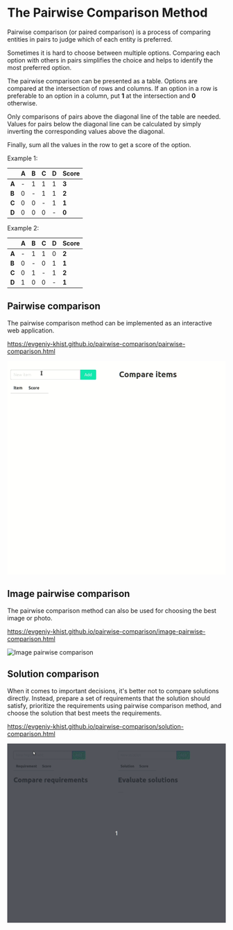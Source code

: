 # The Pairwise Comparison Method

Pairwise comparison (or paired comparison) is a process of comparing entities in pairs to judge which of each entity is preferred.

Sometimes it is hard to choose between multiple options.
Comparing each option with others in pairs simplifies the choice and helps to identify the most preferred option.

The pairwise comparison can be presented as a table.
Options are compared at the intersection of rows and columns.
If an option in a row is preferable to an option in a column, put **1** at the intersection and **0** otherwise.

Only comparisons of pairs above the diagonal line of the table are needed.
Values for pairs below the diagonal line can be calculated by simply inverting the corresponding values above the diagonal.

Finally, sum all the values in the row to get a score of the option.

Example 1:

|   | **A** | **B** | **C** | **D** | **Score** |
|---|---|---|---|---|---|
| **A** | - | 1 | 1 | 1 | **3** |
| **B** | 0 | - | 1 | 1 | **2** |
| **C** | 0 | 0 | - | 1 | **1** |
| **D** | 0 | 0 | 0 | - | **0** |

Example 2:

|   | **A** | **B** | **C** | **D** | **Score** |
|---|---|---|---|---|---|
| **A** | - | 1 | 1 | 0 | **2** |
| **B** | 0 | - | 0 | 1 | **1** |
| **C** | 0 | 1 | - | 1 | **2** |
| **D** | 1 | 0 | 0 | - | **1** |

## Pairwise comparison

The pairwise comparison method can be implemented as an interactive web application.

https://evgeniy-khist.github.io/pairwise-comparison/pairwise-comparison.html

![Pairwise comparison demo](pairwise-comparison.gif)

## Image pairwise comparison

The pairwise comparison method can also be used for choosing the best image or photo.

https://evgeniy-khist.github.io/pairwise-comparison/image-pairwise-comparison.html

![Image pairwise comparison](image-pairwise-comparison.gif)

## Solution comparison

When it comes to important decisions, it's better not to compare solutions directly.
Instead, prepare a set of requirements that the solution should satisfy, 
prioritize the requirements using pairwise comparison method, 
and choose the solution that best meets the requirements.

https://evgeniy-khist.github.io/pairwise-comparison/solution-comparison.html

![Solution comparison](solution-comparison.gif)
